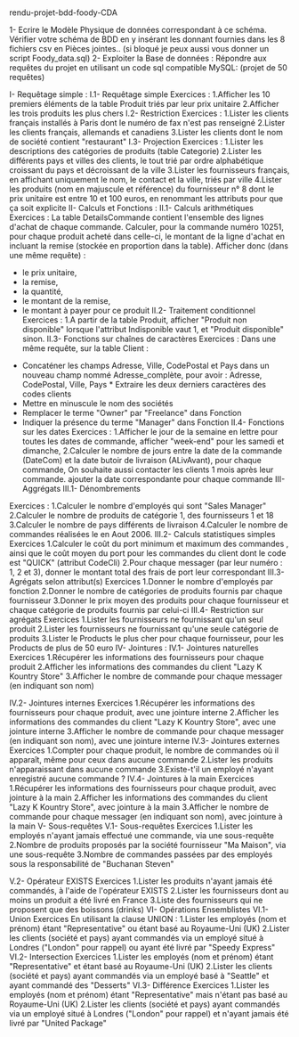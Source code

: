 #
 rendu-projet-bdd-foody-CDA

1- Ecrire le Modèle Physique de données correspondant à ce schéma.
Vérifier votre schéma de BDD en y insérant les donnant fournies dans les 8 fichiers csv en Pièces jointes..
(si bloqué je peux aussi vous donner un script Foody_data.sql)
2- Exploiter la Base de données :
Répondre aux requêtes du projet en utilisant un code sql compatible MySQL: (projet de 50 requêtes)
  
 I- Requêtage simple : I.1- Requêtage simple
Exercices :
1.Afficher les 10 premiers éléments de la table Produit triés par leur prix unitaire 2.Afficher les trois produits les plus chers
I.2- Restriction
Exercices :
1.Lister les clients français installés à Paris dont le numéro de fax n'est pas renseigné
2.Lister les clients français, allemands et canadiens
3.Lister les clients dont le nom de société contient "restaurant"
I.3- Projection
Exercices :
1.Lister les descriptions des catégories de produits (table Categorie)
2.Lister les différents pays et villes des clients, le tout trié par ordre alphabétique croissant du pays et décroissant de la ville
3.Lister les fournisseurs français, en affichant uniquement le nom, le contact et la ville, triés par ville
4.Lister les produits (nom en majuscule et référence) du fournisseur n° 8 dont le prix unitaire est entre 10 et 100 euros, en renommant les attributs pour que ça soit explicite
II- Calculs et Fonctions :
II.1- Calculs arithmétiques
Exercices :
La table DetailsCommande contient l'ensemble des lignes d'achat de chaque commande. Calculer, pour la commande numéro 10251, pour chaque produit acheté dans celle-ci, le montant de la ligne d'achat en incluant la remise (stockée en proportion dans la table). Afficher donc (dans une même requête) :

  - le prix unitaire,
- la remise,
- la quantité,
- le montant de la remise,
- le montant à payer pour ce produit
II.2- Traitement conditionnel
Exercices :
1.A partir de la table Produit, afficher "Produit non disponible" lorsque l'attribut Indisponible vaut 1, et "Produit disponible" sinon.
II.3- Fonctions sur chaînes de caractères
Exercices :
Dans une même requête, sur la table Client :
* Concaténer les champs Adresse, Ville, CodePostal et Pays dans un nouveau
champ nommé Adresse_complète, pour avoir : Adresse, CodePostal, Ville, Pays * Extraire les deux derniers caractères des codes clients
* Mettre en minuscule le nom des sociétés
* Remplacer le terme "Owner" par "Freelance" dans Fonction
* Indiquer la présence du terme "Manager" dans Fonction II.4- Fonctions sur les dates
Exercices :
1.Afficher le jour de la semaine en lettre pour toutes les dates de commande, afficher "week-end" pour les samedi et dimanche,
2.Calculer le nombre de jours entre la date de la commande (DateCom) et la date butoir de livraison (ALivAvant), pour chaque commande, On souhaite aussi contacter les clients 1 mois après leur commande. ajouter la date correspondante pour chaque commande
III- Aggrégats III.1- Dénombrements

 Exercices :
1.Calculer le nombre d'employés qui sont "Sales Manager"
2.Calculer le nombre de produits de catégorie 1, des fournisseurs 1 et 18 3.Calculer le nombre de pays différents de livraison
4.Calculer le nombre de commandes réalisées le en Aout 2006.
III.2- Calculs statistiques simples
Exercices
1.Calculer le coût du port minimum et maximum des commandes , ainsi que le coût moyen du port pour les commandes du client dont le code est "QUICK"
(attribut CodeCli)
2.Pour chaque messager (par leur numéro : 1, 2 et 3), donner le montant total des frais de port leur correspondant
III.3- Agrégats selon attribut(s)
Exercices
1.Donner le nombre d'employés par fonction
2.Donner le nombre de catégories de produits fournis par chaque fournisseur 3.Donner le prix moyen des produits pour chaque fournisseur et chaque catégorie de produits fournis par celui-ci
III.4- Restriction sur agrégats
Exercices
1.Lister les fournisseurs ne fournissant qu'un seul produit
2.Lister les fournisseurs ne fournissant qu'une seule catégorie de produits
3.Lister le Products le plus cher pour chaque fournisseur, pour les Products de plus de 50 euro
IV- Jointures :
IV.1- Jointures naturelles
Exercices
1.Récupérer les informations des fournisseurs pour chaque produit
2.Afficher les informations des commandes du client "Lazy K Kountry Store" 3.Afficher le nombre de commande pour chaque messager (en indiquant son nom)

 IV.2- Jointures internes
Exercices
1.Récupérer les informations des fournisseurs pour chaque produit, avec une jointure interne
2.Afficher les informations des commandes du client "Lazy K Kountry Store", avec une jointure interne
3.Afficher le nombre de commande pour chaque messager (en indiquant son nom), avec une jointure interne
IV.3- Jointures externes
Exercices
1.Compter pour chaque produit, le nombre de commandes où il apparaît, même pour ceux dans aucune commande
2.Lister les produits n'apparaissant dans aucune commande
3.Existe-t'il un employé n'ayant enregistré aucune commande ?
IV.4- Jointures à la main
Exercices
1.Récupérer les informations des fournisseurs pour chaque produit, avec jointure à la main
2.Afficher les informations des commandes du client "Lazy K Kountry Store", avec jointure à la main
3.Afficher le nombre de commande pour chaque messager (en indiquant son nom), avec jointure à la main
V- Sous-requêtes
V.1- Sous-requêtes
Exercices
1.Lister les employés n'ayant jamais effectué une commande, via une sous-requête 2.Nombre de produits proposés par la société fournisseur "Ma Maison", via une sous-requête
3.Nombre de commandes passées par des employés sous la responsabilité
de "Buchanan Steven"

V.2- Opérateur EXISTS
Exercices
1.Lister les produits n'ayant jamais été commandés, à l'aide de l'opérateur EXISTS 2.Lister les fournisseurs dont au moins un produit a été livré en France
3.Liste des fournisseurs qui ne proposent que des boissons (drinks)
VI- Opérations Ensemblistes
VI.1- Union
Exercices
En utilisant la clause UNION :
1.Lister les employés (nom et prénom) étant "Representative" ou étant basé au Royaume-Uni (UK)
2.Lister les clients (société et pays) ayant commandés via un employé situé à Londres ("London" pour rappel) ou ayant été livré par "Speedy Express"
VI.2- Intersection
Exercices
1.Lister les employés (nom et prénom) étant "Representative" et étant basé au Royaume-Uni (UK)
2.Lister les clients (société et pays) ayant commandés via un employé basé à "Seattle" et ayant commandé des "Desserts"
VI.3- Différence
Exercices
1.Lister les employés (nom et prénom) étant "Representative" mais n'étant pas basé au Royaume-Uni (UK)
2.Lister les clients (société et pays) ayant commandés via un employé situé à Londres ("London" pour rappel) et n'ayant jamais été livré par "United Package"
